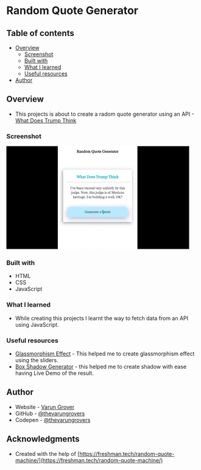 # Random Quote Generator

## Table of contents

- [Overview](#overview)
  - [Screenshot](#screenshot)
  - [Built with](#built-with)
  - [What I learned](#what-i-learned)
  - [Useful resources](#useful-resources)
- [Author](#author)

## Overview
- This projects is about to create a radom quote generator using an API - [What Does Trump Think
](https://whatdoestrumpthink.com/api-docs/index.html?javascript#introduction)

### Screenshot

![](./example.gif)

### Built with
 - HTML
 - CSS
 - JavaScript 

### What I learned
 - While creating this projects I learnt the way to fetch data from an API using JavaScript.

### Useful resources
- [Glassmorphism Effect](https://glassmorphism.com/) - This helped me to create glassmorphism effect using the sliders.
- [Box Shadow Generator](https://cssgenerator.org/box-shadow-css-generator.html) - this helped me to create shadow with ease having Live Demo of the result.

## Author

- Website - [Varun Grover](https://thevarungrovers.vercel.app/)
- GitHub - [@thevarungrovers](https://www.github.com/thevarungrovers)
- Codepen - [@thevarungrovers](https://www.codepen.io/thevarungrovers)


## Acknowledgments
 - Created with the help of [https://freshman.tech/random-quote-machine/](https://freshman.tech/random-quote-machine/)



